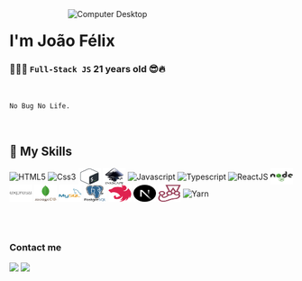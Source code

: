<img src="https://cdn.pixabay.com/photo/2016/10/16/16/33/dual-screen-1745705_960_720.png" min-width="400px" max-width="400px" width="400px" align="right" alt="Computer Desktop">

# I'm João Félix

### 👨🏻‍💻 `Full-Stack JS` 21 years old 😎🔥 
<br/>

```text
No Bug No Life.
```

<div style="display: inline_block"><br>
  <h2 align="left">🚀 My Skills</h2>
  <img align="center" alt="HTML5" height="30" width="40" src="https://cdn.jsdelivr.net/gh/devicons/devicon/icons/html5/html5-plain.svg">
  <img align="center" alt="Css3" height="30" width="40" src="https://cdn.jsdelivr.net/gh/devicons/devicon/icons/css3/css3-plain.svg">
  <img align="center" alt="Bash" height="30" width="40" src="https://github.com/devicons/devicon/blob/v2.15.1/icons/bash/bash-original.svg">
  <img align="center" alt="Inkscape" height="30" width="40" src="https://github.com/devicons/devicon/blob/v2.15.1/icons/inkscape/inkscape-original-wordmark.svg">
  <img align="center" alt="Javascript" height="30" width="40" src="https://cdn.jsdelivr.net/gh/devicons/devicon/icons/javascript/javascript-plain.svg">
  <img align="center" alt="Typescript" height="30" width="40" src="https://cdn.jsdelivr.net/gh/devicons/devicon/icons/typescript/typescript-plain.svg">
  <img align="center" alt="ReactJS" height="30" width="40" src="https://cdn.jsdelivr.net/gh/devicons/devicon/icons/react/react-original.svg">
  <img align="center" alt="NodeJS" height="30" width="40" src="https://github.com/devicons/devicon/blob/v2.15.1/icons/nodejs/nodejs-original-wordmark.svg">
    
  <img align="center" alt="Express" height="30" width="40" src="https://raw.githubusercontent.com/devicons/devicon/1119b9f84c0290e0f0b38982099a2bd027a48bf1/icons/express/express-original-wordmark.svg">
  <img align="center" alt="MongoDB" height="30" width="40" src="https://github.com/devicons/devicon/blob/v2.15.1/icons/mongodb/mongodb-original-wordmark.svg">
  <img align="center" alt="MysSQL" height="30" width="40" src="https://github.com/devicons/devicon/blob/v2.15.1/icons/mysql/mysql-original-wordmark.svg">
  <img align="center" alt="Postgres" height="30" width="40" src="https://github.com/devicons/devicon/blob/v2.15.1/icons/postgresql/postgresql-original-wordmark.svg">
  <img align="center" alt="NestJS" height="30" width="40" src="https://github.com/devicons/devicon/blob/v2.15.1/icons/nestjs/nestjs-plain.svg">
  <img align="center" alt="NextJS" height="30" width="40" src="https://github.com/devicons/devicon/blob/v2.15.1/icons/nextjs/nextjs-original.svg">
  <img align="center" alt="Jest" height="30" width="40" src="https://github.com/devicons/devicon/blob/v2.15.1/icons/jest/jest-plain.svg">
  <img align="center" alt="Yarn" height="30" width="40" src="https://cdn.jsdelivr.net/gh/devicons/devicon/icons/yarn/yarn-original.svg">
</div>

<br/><br/>

### Contact me
 <a href = "mailto: felixxdeveloper@gmail.com"><img src="https://img.shields.io/badge/-Gmail-%23EA4335?style=for-the-badge&logo=gmail&logoColor=white" target="_blank"></a>
  <a href="https://www.linkedin.com/in/felix-devweb/" target="_blank"><img src="https://img.shields.io/badge/-LinkedIn-%230077B5?style=for-the-badge&logo=linkedin&logoColor=white" target="_blank"></a>
